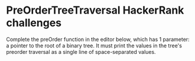 # PreOrderTreeTraversal HackerRank challenges
Complete the preOrder function in the editor below, which has 1 parameter: a pointer to the root of a binary tree. 
It must print the values in the tree's preorder traversal as a single line of space-separated values.
